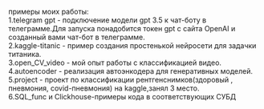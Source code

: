 примеры моих работы:<br />
1.telegram gpt -  подключение модели gpt 3.5 к чат-боту в телеграмме.Для запуска понадобится токен gpt с сайта OpenAI и созданный вами чат-бот в телеграмме.<br />
2.kaggle-titanic - пример создания простенькой нейросети для задачки титаника.<br />
3.open_CV_video - мой опыт работы с  классификацией видео.<br />
4.autoencoder - реализация автоэнкодера для генеративных моделей.<br />
5.project - проект по классификации рентгенснимков(здоровый , пневмония, covid-пневмония) на kaggle,занял 3 место.<br />
6.SQL_func и Clickhouse-примеры кода в соответствующих СУБД
